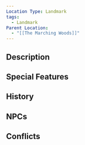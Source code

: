```yaml
---
Location Type: Landmark
tags:
  - Landmark
Parent Location:
  - "[[The Marching Woods]]"
---
```

## Description

## Special Features

## History

## NPCs

## Conflicts
